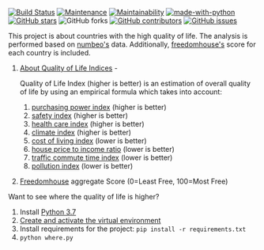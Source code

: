 [![Build Status](https://travis-ci.org/serhii73/place_to_live.svg?branch=master)](https://travis-ci.org/serhii73/place_to_live)
[![Maintenance](https://img.shields.io/badge/Maintained%3F-yes-green.svg)](https://GitHub.com/serhii73/place_to_live/graphs/commit-activity)
[![Maintainability](https://api.codeclimate.com/v1/badges/18c3e844245a2585f912/maintainability)](https://codeclimate.com/github/serhii73/place_to_live/maintainability)
[![made-with-python](https://img.shields.io/badge/Made%20with-Python-1f425f.svg)](https://www.python.org/)
[![GitHub stars](https://img.shields.io/github/stars/serhii73/place_to_live.svg?style=social&label=Star&maxAge=2592000)](https://GitHub.com/serhii73/place_to_live/stargazers/)
![GitHub forks](https://img.shields.io/github/forks/serhii73/place_to_live.svg?style=social)
[![GitHub contributors](https://img.shields.io/github/contributors/serhii73/place_to_live.svg)](https://GitHub.com/serhii73/place_to_live/graphs/contributors/)
[![GitHub issues](https://img.shields.io/github/issues/serhii73/place_to_live.svg)](https://GitHub.com/serhii73/place_to_live/issues/)

This project is about countries with the high quality of life.
The analysis is performed based on [numbeo's](https://www.numbeo.com) data.
Additionally, [freedomhouse's](https://freedomhouse.org) score for each country is included.

1. [About Quality of Life Indices](https://www.numbeo.com/quality-of-life/indices_explained.jsp) -

    Quality of Life Index (higher is better) is an estimation of overall quality of life by using an empirical formula which takes into account:
    1. [purchasing power index](https://www.numbeo.com/cost-of-living/cpi_explained.jsp) (higher is better)
    2. [safety index](https://www.numbeo.com/crime/indices_explained.jsp) (higher is better)
    3. [health care index](https://www.numbeo.com/health-care/indices_explained.jsp) (higher is better)
    4. [climate index](https://www.numbeo.com/climate/indices_explained.jsp) (higher is better)
    5. [cost of living index](https://www.numbeo.com/cost-of-living/cpi_explained.jsp) (lower is better)
    6. [house price to income ratio](https://www.numbeo.com/property-investment/indicators_explained.jsp) (lower is better)
    7. [traffic commute time index](https://www.numbeo.com/traffic/indices_explained.jsp) (lower is better)
    8. [pollution index](https://www.numbeo.com/pollution/indices_explained.jsp) (lower is better)

2. [Freedomhouse](https://freedomhouse.org) aggregate Score (0=Least Free, 100=Most Free)

Want to see where the quality of life is higher?

1. Install [Python 3.7](https://www.python.org/)
2. [Create and activate the virtual environment](https://docs.python.org/3.7/library/venv.html)
3. Install requirements for the project: `pip install -r requirements.txt`
4. `python where.py`
